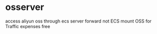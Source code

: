 # osserver
access aliyun oss through ecs server forward not ECS mount OSS for Traffic expenses free 
